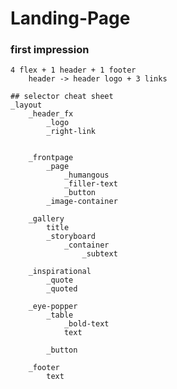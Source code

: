 # Landing-Page

### first impression

    4 flex + 1 header + 1 footer
        header -> header logo + 3 links

    ## selector cheat sheet    
    _layout
        _header_fx
            _logo
            _right-link


        _frontpage
            _page
                _humangous
                _filler-text
                _button
            _image-container

        _gallery
            title
            _storyboard
                _container
                    _subtext
    
        _inspirational
            _quote
            _quoted

        _eye-popper
            _table
                _bold-text
                text

            _button

        _footer
            text